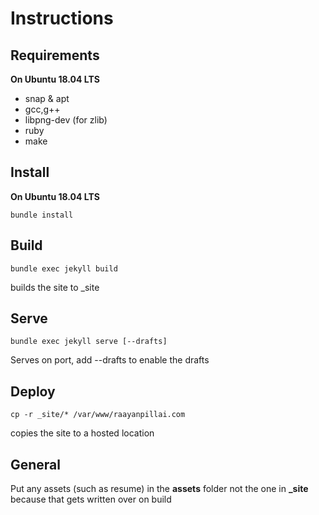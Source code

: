 # Instructions

## Requirements
**On Ubuntu 18.04 LTS**
- snap & apt
- gcc,g++
- libpng-dev (for zlib)
- ruby
- make

## Install
**On Ubuntu 18.04 LTS**
```
bundle install
```

## Build

```
bundle exec jekyll build
```

builds the site to _site


## Serve


```
bundle exec jekyll serve [--drafts]
```

Serves on port, add --drafts to enable the drafts


## Deploy

```
cp -r _site/* /var/www/raayanpillai.com
```

copies the site to a hosted location


## General

Put any assets (such as resume) in the **assets** folder not the one in **_site** because that gets written over on build
